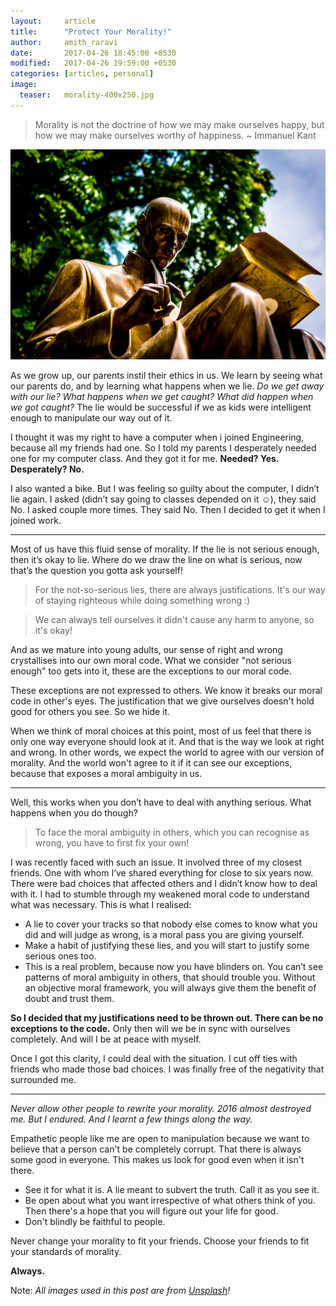 ```yaml
---
layout:     article
title:      "Protect Your Morality!"
author:     amith_raravi
date:       2017-04-26 18:45:00 +0530
modified:   2017-04-26 19:59:00 +0530
categories: [articles, personal]
image:
  teaser:   morality-400x250.jpg
---
```


> Morality is not the doctrine of how we may make ourselves happy, but how we may make ourselves worthy of happiness.
> ~ Immanuel Kant

![image](/images/morality.jpg)

As we grow up, our parents instil their ethics in us. We learn by seeing what our parents do, and by learning what happens when we lie. *Do we get away with our lie? What happens when we get caught? What did happen when we got caught?* The lie would be successful if we as kids were intelligent enough to manipulate our way out of it.

I thought it was my right to have a computer when i joined Engineering, because all my friends had one. So I told my parents I desperately needed one for my computer class. And they got it for me. **Needed? Yes. Desperately? No.**

I also wanted a bike. But I was feeling so guilty about the computer, I didn’t lie again. I asked (didn’t say going to classes depended on it ☺), they said No. I asked couple more times. They said No. Then I decided to get it when I joined work.

---

Most of us have this fluid sense of morality. If the lie is not serious enough, then it’s okay to lie. Where do we draw the line on what is serious, now that’s the question you gotta ask yourself!

>For the not-so-serious lies, there are always justifications. It's our way of staying righteous while doing something wrong :)

>We can always tell ourselves it didn't cause any harm to anyone, so it's okay!

And as we mature into young adults, our sense of right and wrong crystallises into our own moral code. What we consider "not serious enough" too gets into it, these are the exceptions to our moral code.

These exceptions are not expressed to others. We know it breaks our moral code in other's eyes. The justification that we give ourselves doesn't hold good for others you see. So we hide it.

When we think of moral choices at this point, most of us feel that there is only one way everyone should look at it. And that is the way we look at right and wrong. In other words, we expect the world to agree with our version of morality. And the world won't agree to it if it can see our exceptions, because that exposes a moral ambiguity in us.

---

Well, this works when you don’t have to deal with anything serious. What happens when you do though?

>To face the moral ambiguity in others, which you can recognise as wrong, you have to first fix your own!

I was recently faced with such an issue. It involved three of my closest friends. One with whom I’ve shared everything for close to six years now. There were bad choices that affected others and I didn’t know how to deal with it. I had to stumble through my weakened moral code to understand what was necessary. This is what I realised:
* A lie to cover your tracks so that nobody else comes to know what you did and will judge as wrong, is a moral pass you are giving yourself.
* Make a habit of justifying these lies, and you will start to justify some serious ones too.
* This is a real problem, because now you have blinders on. You can’t see patterns of moral ambiguity in others, that should trouble you. Without an objective moral framework, you will always give them the benefit of doubt and trust them.

**So I decided that my justifications need to be thrown out. There can be no exceptions to the code.** Only then will we be in sync with ourselves completely. And will I be at peace with myself.

Once I got this clarity, I could deal with the situation. I cut off ties with friends who made those bad choices. I was finally free of the negativity that surrounded me.

----

*Never allow other people to rewrite your morality. 2016 almost destroyed me. But I endured. And I learnt a few things along the way.*

Empathetic people like me are open to manipulation because we want to believe that a person can't be completely corrupt. That there is always some good in everyone. This makes us look for good even when it isn't there.
* See it for what it is. A lie meant to subvert the truth. Call it as you see it.
* Be open about what you want irrespective of what others think of you. Then there's a hope that you will figure out your life for good.
* Don't blindly be faithful to people.

Never change your morality to fit your friends. Choose your friends to fit your standards of morality.

**Always.**

Note: *All images used in this post are from [Unsplash](https://unsplash.com)!*
